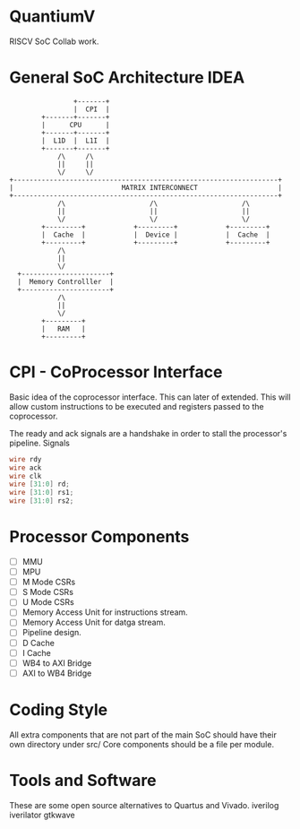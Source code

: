 # QuantiumV
RISCV SoC Collab work.


# General SoC Architecture IDEA
                    +-------+
                    |  CPI  |
            +-------+-------+
            |      CPU      |
            +-------+-------+
            |  L1D  |  L1I  |
            +-------+-------+
                /\     /\
                ||     ||
                \/     \/
    +------------------------------------------------------------------+
    |                           MATRIX INTERCONNECT                    |
    +------------------------------------------------------------------+
                /\                     /\                     /\
                ||                     ||                     ||
                \/                     \/                     \/
            +---------+            +---------+            +---------+
            |  Cache  |            |  Device |            |  Cache  |
            +---------+            +---------+            +---------+
                /\
                ||
                \/
      +----------------------+
      |  Memory Controlller  |
      +----------------------+
                /\
                ||
                \/
            +---------+
            |   RAM   |
            +---------+
            

# CPI - CoProcessor Interface
Basic idea of the coprocessor interface. This can later of extended.
This will allow custom instructions to be executed and registers passed to the coprocessor.

The ready and ack signals are a handshake in order to stall the processor's pipeline.
Signals
```verilog
wire rdy
wire ack
wire clk
wire [31:0] rd;
wire [31:0] rs1;
wire [31:0] rs2;
```

# Processor Components
 - [ ] MMU
 - [ ] MPU
 - [ ] M Mode CSRs
 - [ ] S Mode CSRs
 - [ ] U Mode CSRs
 - [ ] Memory Access Unit for instructions stream.
 - [ ] Memory Access Unit for datga stream.
 - [ ] Pipeline design.
 - [ ] D Cache
 - [ ] I Cache
 - [ ] WB4 to AXI Bridge
 - [ ] AXI to WB4 Bridge

# Coding Style
All extra components that are not part of the main SoC should have their own directory under src/
Core components should be a file per module.

# Tools and Software
These are some open source alternatives to Quartus and Vivado. 
iverilog
iverilator
gtkwave
